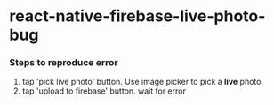 # react-native-firebase-live-photo-bug

### Steps to reproduce error
1. tap 'pick live photo' button. Use image picker to pick a **live** photo.
2. tap 'upload to firebase' button. wait for error
